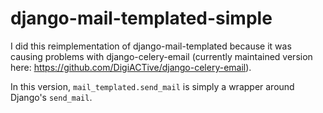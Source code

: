 django-mail-templated-simple
============================

I did this reimplementation of django-mail-templated because it was causing problems with
django-celery-email (currently maintained version here: https://github.com/DigiACTive/django-celery-email).

In this version, `mail_templated.send_mail` is simply a wrapper around Django's `send_mail`.
